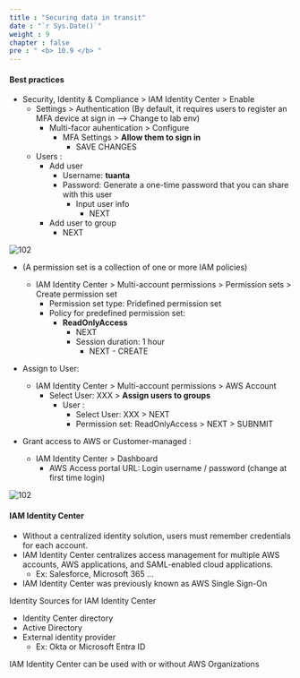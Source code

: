 ```yaml
---
title : "Securing data in transit"
date : "`r Sys.Date()`"
weight : 9
chapter : false
pre : " <b> 10.9 </b> "
---
```


#### Best practices

- Security, Identity & Compliance > IAM Identity Center > Enable
  - Settings > Authentication (By default, it requires users to register an MFA device at sign in  --> Change to lab env)
    - Multi-facor auhentication > Configure
      - MFA Settings > **Allow them to sign in**
        - SAVE CHANGES
  - Users : 
    - Add user
      - Username: **tuanta**
      - Password: Generate a one-time password that you can share with this user
        - Input user info
          - NEXT
    - Add user to group
      - NEXT

![102](/aws-ws/images/10/104/1.png?featherlight=false&width=50pc)

- (A permission set is a collection of one or more IAM policies)
  - IAM Identity Center > Multi-account permissions > Permission sets > Create permission set
    - Permission set type: Pridefined permission set
    - Policy for predefined permission set:
      - **ReadOnlyAccess**
        - NEXT
        - Session duration: 1 hour
          - NEXT - CREATE
        
- Assign to User:
  - IAM Identity Center > Multi-account permissions > AWS Account 
    - Select User: XXX > **Assign users to groups**
      - User : 
        -  Select User: XXX > NEXT
        -  Permission set: ReadOnlyAccess > NEXT > SUBNMIT

- Grant access to AWS or Customer-managed :      
  -  IAM Identity Center > Dashboard 
      -  AWS Access portal URL: 
          Login username / password (change at first time login)

![102](/aws-ws/images/10/104/2.png?featherlight=false&width=50pc)

#### IAM Identity Center

- Without a centralized identity solution, users must remember credentials for each account.
- IAM Identity Center centralizes access management for multiple AWS accounts, AWS applications, and SAML-enabled cloud applications.
  - Ex: Salesforce, Microsoft 365 ...
- IAM Identity Center was previously known as AWS Single Sign-On

Identity Sources for IAM Identity Center

- Identity Center directory
- Active Directory
- External identity provider
  - Ex: Okta or Microsoft Entra ID

IAM Identity Center can be used with or without AWS Organizations



      
